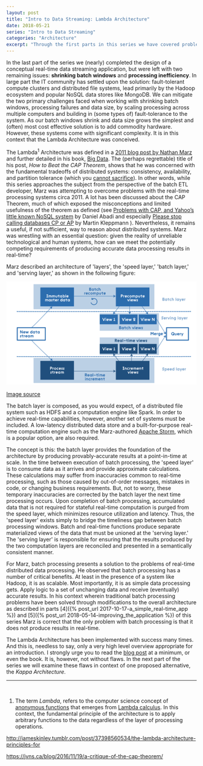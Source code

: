 ```yaml
---
layout: post
title: "Intro to Data Streaming: Lambda Architecture"
date: 2018-05-21
series: "Intro to Data Streaming"
categories: "Architecture"
excerpt: "Through the first parts in this series we have covered problems with batch ETL processes and conceptually designed a real-time data processing system. In this post the series shifts to looking at reference architectures that have been successfully used to implement real-time data streaming solutions. The first of these is known as the Lambda Architecture. The next part of the series will cover the Kappa Architecture."
---
```


<!--
TODO
Add twitter links for Kleppman and Abadi
-->

In the last part of the series we (nearly) completed the design of a conceptual real-time data streaming application, but were left with two remaining issues: **shrinking batch windows** and **processing inefficiency**. In large part the IT community has settled upon the solution: fault-tolerant compute clusters and distributed file systems, lead primarily by the Hadoop ecosystem and popular NoSQL data stores like MongoDB. We can mitigate the two primary challenges faced when working with shrinking batch windows, processing failures and data size, by scaling processing across multiple computers and building in (some types of) fault-tolerance to the system. As our batch windows shrink and data size grows the simplest and (often) most cost effective solution is to add commodity hardware. However, these systems come with significant complexity. It is in this context that the Lambda Architecture was conceived. 

The Lambda<sup>1</sup> Architecture was defined in a [2011 blog post by Nathan Marz](http://nathanmarz.com/blog/how-to-beat-the-cap-theorem.html) and  further detailed in his book, [Big Data](https://www.manning.com/books/big-data). The (perhaps regrettable) title of his post, _How to Beat the CAP Theorem_, shows that he was concerned with the fundamental tradeoffs of distributed systems: consistency, availability, and partition tolerance (which you [cannot sacrifice](https://codahale.com/you-cant-sacrifice-partition-tolerance/)). In other words, while this series approaches the subject from the perspective of the batch ETL developer, Marz was attempting to overcome problems with the real-time processing systems circa 2011. A lot has been discussed about the CAP Theorem, much of which exposed the misconceptions and limited usefulness of the theorem as defined (see [Problems with CAP, and Yahoo’s little known NoSQL system](http://dbmsmusings.blogspot.com/2010/04/problems-with-cap-and-yahoos-little.html) by Daniel Abadi and especially [Please stop calling databases CP or AP](https://martin.kleppmann.com/2015/05/11/please-stop-calling-databases-cp-or-ap.html) by Martin Kleppmann ). Nevertheless, it remains a useful, if not sufficient, way to reason about distributed systems. Marz was wrestling with an essential question: given the reality of unreliable technological and human systems, how can we meet the potentially competing requirements of producing accurate data processing results in real-time?

Marz described an architecture of 'layers', the 'speed layer,' 'batch layer,' and 'serving layer,' as shown in the following figure: 

<p><center><img src="/assets/images/lambda.png" alt="Lambda Architecture"></center></p>

[Image source](https://dzone.com/articles/lambda-architecture-with-apache-spark)

The batch layer is composed, as you would expect, of a distributed file system such as HDFS and a computation engine like Spark. In order to achieve real-time capabilities, however, another set of systems must be included. A low-latency distributed data store and a built-for-purpose real-time computation engine such as the Marz-authored [Apache Storm](http://storm.apache.org/), which is a popular option, are also required. 

The concept is this: the batch layer provides the foundation of the architecture by producing provably-accurate results at a point-in-time at  scale. In the time between execution of batch processing, the 'speed layer' is to consume data as it arrives and provide approximate calculations. These calculations may suffer from inaccuracies common to real-time processing, such as those caused by out-of-order messages, mistakes in code, or changing business requirements. But, not to worry, these temporary inaccuracies are corrected by the batch layer the next time processing occurs. Upon completion of batch processing, accumulated data that is not required for stateful real-time computation is purged from the speed layer, which minimizes resource utilization and latency. Thus, the 'speed layer' exists simply to bridge the timeliness gap between batch processing windows. Batch and real-time functions produce separate materialized views of the data that must be unioned at the 'serving layer.' The 'serving layer' is responsible for ensuring that the results produced by the two computation layers are reconciled and presented in a semantically consistent manner. 

For Marz, batch processing presents a solution to the problems of real-time distributed data processing. He observed that batch processing has a number of critical benefits. At least in the presence of a system like Hadoop, it is as scalable. Most importantly, it is as simple data processing gets. Apply logic to a set of unchanging data and receive (eventually) accurate results. In his context wherein traditional batch processing problems have been solved through modifications to the overall architecture as described in parts [4]({% post_url 2017-10-17-a_simple_real-time_app %}) and [5]({% post_url 2018-05-14-improving_the_application %}) of this series Marz is correct that the only problem with batch processing is that it does not produce results in real-time. 

The Lambda Architecture has been implemented with success many times. And this is, needless to say, only a very high level overview appropriate for an introduction. I strongly urge you to read the [blog post](http://nathanmarz.com/blog/how-to-beat-the-cap-theorem.html) at a minimum, or even the book. It is, however, not without flaws. In the next part of the series we will examine these flaws in context of one proposed alternative, the _Kappa Architecture_.

----  
&nbsp;
1. The term _Lambda_, refers to the computer science concept of [anonymous functions](https://en.wikipedia.org/wiki/Anonymous_function) that emerges from [Lambda calculus](https://en.wikipedia.org/wiki/Lambda_calculus). In this context, the fundamental principle of the architecture is to apply arbitrary functions to the data regardless of the layer of processing operations.

http://jameskinley.tumblr.com/post/37398560534/the-lambda-architecture-principles-for

https://jvns.ca/blog/2016/11/19/a-critique-of-the-cap-theorem/